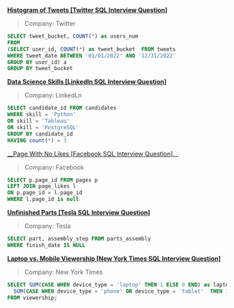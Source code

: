 __[Histogram of Tweets [Twitter SQL Interview Question]](https://datalemur.com/questions/sql-histogram-tweets)__
> Company: Twitter
```sql
SELECT tweet_bucket, COUNT(*) as users_num
FROM
(SELECT user_id, COUNT(*) as tweet_bucket  FROM tweets
WHERE tweet_date BETWEEN '01/01/2022' AND '12/31/2022'
GROUP BY user_id) a
GROUP BY tweet_bucket
```
__[Data Science Skills [LinkedIn SQL Interview Question]](https://datalemur.com/questions/matching-skills)__
> Company: LinkedLn
```sql
SELECT candidate_id FROM candidates
WHERE skill = 'Python'
OR skill = 'Tableau'
OR skill = 'PostgreSQL'
GROUP BY candidate_id
HAVING count(*) = 3
```
[__Page With No Likes [Facebook SQL Interview Question]](https://datalemur.com/questions/sql-page-with-no-likes)__
> Company: Facebook
```sql
SELECT p.page_id FROM pages p
LEFT JOIN page_likes l 
ON p.page_id = l.page_id
WHERE l.page_id is null
```
__[Unfinished Parts [Tesla SQL Interview Question]](https://datalemur.com/questions/tesla-unfinished-parts)__
> Company: Tesla
```sql
SELECT part, assembly_step FROM parts_assembly
WHERE finish_date IS NULL
```

__[Laptop vs. Mobile Viewership [New York Times SQL Interview Question]](https://datalemur.com/questions/laptop-mobile-viewership)__
> Company: New York Times
```sql
SELECT SUM(CASE WHEN device_type = 'laptop' THEN 1 ELSE 0 END) as laptop_views,
  SUM(CASE WHEN device_type = 'phone' OR device_type = 'tablet'  THEN 1 ELSE 0 END) as mobile_views
FROM viewership;
```

